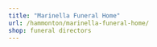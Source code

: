 ```yaml
---
title: "Marinella Funeral Home"
url: /hammonton/marinella-funeral-home/
shop: funeral directors
---
```

